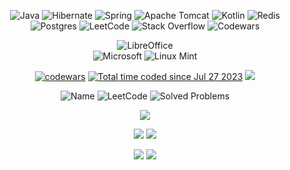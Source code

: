 

<div align="center">


 ![Java](https://img.shields.io/badge/java-%23ED8B00.svg?style=for-the-badge&logo=openjdk&logoColor=white)
  ![Hibernate](https://img.shields.io/badge/Hibernate-59666C?style=for-the-badge&logo=Hibernate&logoColor=white)
  ![Spring](https://img.shields.io/badge/spring-%236DB33F.svg?style=for-the-badge&logo=spring&logoColor=white)
  ![Apache Tomcat](https://img.shields.io/badge/apache%20tomcat-%23F8DC75.svg?style=for-the-badge&logo=apache-tomcat&logoColor=black)
  ![Kotlin](https://img.shields.io/badge/kotlin-%237F52FF.svg?style=for-the-badge&logo=kotlin&logoColor=white) 
  ![Redis](https://img.shields.io/badge/redis-%23DD0031.svg?style=for-the-badge&logo=redis&logoColor=white) <br>
  ![Postgres](https://img.shields.io/badge/postgres-%23316192.svg?style=for-the-badge&logo=postgresql&logoColor=white)
  ![LeetCode](https://img.shields.io/badge/LeetCode-000000?style=for-the-badge&logo=LeetCode&logoColor=#d16c06)
  ![Stack Overflow](https://img.shields.io/badge/-Stackoverflow-FE7A16?style=for-the-badge&logo=stack-overflow&logoColor=white)
  ![Codewars](https://img.shields.io/badge/Codewars-B1361E?style=for-the-badge&logo=codewars&logoColor=grey) 
 
  ![LibreOffice](https://img.shields.io/badge/LibreOffice-%2318A303?style=for-the-badge&logo=LibreOffice&logoColor=white) <br>
  ![Microsoft](https://img.shields.io/badge/Microsoft-0078D4?style=for-the-badge&logo=microsoft&logoColor=white)
  ![Linux Mint](https://img.shields.io/badge/Linux%20Mint-87CF3E?style=for-the-badge&logo=Linux%20Mint&logoColor=white)

  [![codewars](https://www.codewars.com/users/nic_kos/badges/small)](https://www.codewars.com/users/nic_kos) 
  <a href="https://wakatime.com/@567433f5-e2b1-444a-b9ed-57e3f66f0f93" ><img src="https://wakatime.com/badge/user/567433f5-e2b1-444a-b9ed-57e3f66f0f93.svg" alt="Total time coded since Jul 27 2023" /></a>
  ![](https://komarev.com/ghpvc/?username=Nicki-afk)

  ![Name](https://badges.peiyuan.ch/leetcode/nic_kos/name) 
  ![LeetCode](https://badges.peiyuan.ch/leetcode/nic_kos/ranking)
  ![Solved Problems](https://badges.peiyuan.ch/leetcode/nic_kos/solved?difficulty=all)



 
![](http://github-profile-summary-cards.vercel.app/api/cards/profile-details?username=Nicki-afk&theme=dracula)
 

![](http://github-profile-summary-cards.vercel.app/api/cards/repos-per-language?username=Nicki-afk&theme=dracula)
![](http://github-profile-summary-cards.vercel.app/api/cards/most-commit-language?username=Nicki-afk&theme=dracula)

![](http://github-profile-summary-cards.vercel.app/api/cards/stats?username=Nicki-afk&theme=dracula)
![](http://github-profile-summary-cards.vercel.app/api/cards/productive-time?username=Nicki-afk&theme=dracula&utcOffset=8)


</div>



